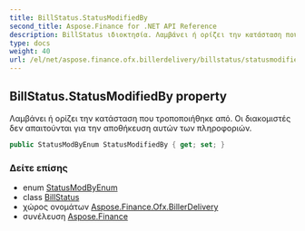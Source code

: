 ```yaml
---
title: BillStatus.StatusModifiedBy
second_title: Aspose.Finance for .NET API Reference
description: BillStatus ιδιοκτησία. Λαμβάνει ή ορίζει την κατάσταση που τροποποιήθηκε από. Οι διακομιστές δεν απαιτούνται για την αποθήκευση αυτών των πληροφοριών.
type: docs
weight: 40
url: /el/net/aspose.finance.ofx.billerdelivery/billstatus/statusmodifiedby/
---
```

## BillStatus.StatusModifiedBy property

Λαμβάνει ή ορίζει την κατάσταση που τροποποιήθηκε από. Οι διακομιστές δεν απαιτούνται για την αποθήκευση αυτών των πληροφοριών.

```csharp
public StatusModByEnum StatusModifiedBy { get; set; }
```

### Δείτε επίσης

* enum [StatusModByEnum](../../statusmodbyenum/)
* class [BillStatus](../)
* χώρος ονομάτων [Aspose.Finance.Ofx.BillerDelivery](../../billstatus/)
* συνέλευση [Aspose.Finance](../../../)


